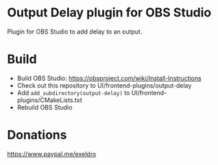 # Output Delay plugin for OBS Studio

Plugin for OBS Studio to add delay to an output.

# Build
- Build OBS Studio: https://obsproject.com/wiki/Install-Instructions
- Check out this repository to UI/frontend-plugins/output-delay
- Add `add_subdirectory(output-delay)` to UI/frontend-plugins/CMakeLists.txt
- Rebuild OBS Studio

# Donations
https://www.paypal.me/exeldro
